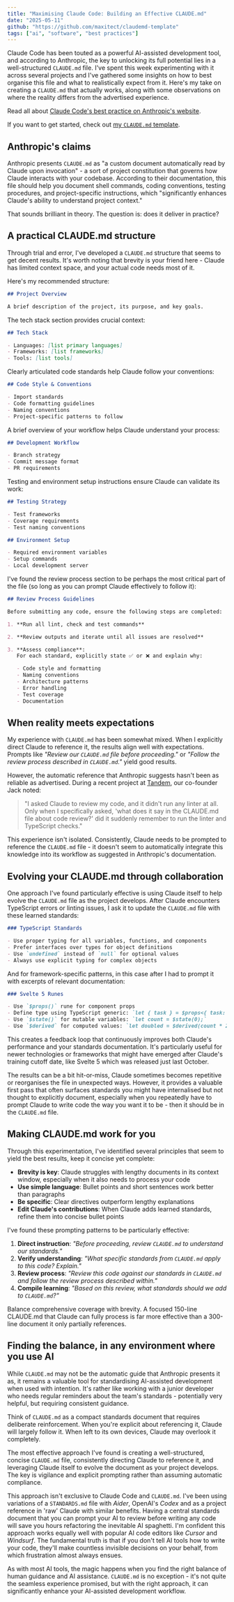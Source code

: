 ```yaml
---
title: "Maximising Claude Code: Building an Effective CLAUDE.md"
date: "2025-05-11"
github: "https://github.com/maxitect/claudemd-template"
tags: ["ai", "software", "best practices"]
---
```


Claude Code has been touted as a powerful AI-assisted development tool, and according to Anthropic, the key to unlocking its full potential lies in a well-structured `CLAUDE.md` file. I've spent this week experimenting with it across several projects and I've gathered some insights on how to best organise this file and what to realistically expect from it. Here's my take on creating a `CLAUDE.md` that actually works, along with some observations on where the reality differs from the advertised experience.

Read all about [Claude Code's best practice on Anthropic's website](https://www.anthropic.com/engineering/claude-code-best-practices).

If you want to get started, check out [my `CLAUDE.md` template](https://github.com/maxitect/claudemd-template/blob/main/CLAUDE.md).

## Anthropic's claims

Anthropic presents `CLAUDE.md` as "a custom document automatically read by Claude upon invocation" - a sort of project constitution that governs how Claude interacts with your codebase. According to their documentation, this file should help you document shell commands, coding conventions, testing procedures, and project-specific instructions, which "significantly enhances Claude's ability to understand project context."

That sounds brilliant in theory. The question is: does it deliver in practice?

## A practical CLAUDE.md structure

Through trial and error, I've developed a `CLAUDE.md` structure that seems to get decent results. It's worth noting that brevity is your friend here - Claude has limited context space, and your actual code needs most of it.

Here's my recommended structure:

```markdown
## Project Overview

A brief description of the project, its purpose, and key goals.
```

The tech stack section provides crucial context:

```markdown
## Tech Stack

- Languages: [list primary languages]
- Frameworks: [list frameworks]
- Tools: [list tools]
```

Clearly articulated code standards help Claude follow your conventions:

```markdown
## Code Style & Conventions

- Import standards
- Code formatting guidelines
- Naming conventions
- Project-specific patterns to follow
```

A brief overview of your workflow helps Claude understand your process:

```markdown
## Development Workflow

- Branch strategy
- Commit message format
- PR requirements
```

Testing and environment setup instructions ensure Claude can validate its work:

```markdown
## Testing Strategy

- Test frameworks
- Coverage requirements
- Test naming conventions
```

```markdown
## Environment Setup

- Required environment variables
- Setup commands
- Local development server
```

I've found the review process section to be perhaps the most critical part of the file (so long as you can prompt Claude effectively to follow it):

```markdown
## Review Process Guidelines

Before submitting any code, ensure the following steps are completed:

1. **Run all lint, check and test commands**

2. **Review outputs and iterate until all issues are resolved**

3. **Assess compliance**:
   For each standard, explicitly state ✅ or ❌ and explain why:

   - Code style and formatting
   - Naming conventions
   - Architecture patterns
   - Error handling
   - Test coverage
   - Documentation
```

## When reality meets expectations

My experience with `CLAUDE.md` has been somewhat mixed. When I explicitly direct Claude to reference it, the results align well with expectations. Prompts like _"Review our `CLAUDE.md` file before proceeding."_ or _"Follow the review process described in `CLAUDE.md`."_ yield good results.

However, the automatic reference that Anthropic suggests hasn't been as reliable as advertised. During a recent project at [Tandem](https://runintandem.com/), our co-founder Jack noted:

> "I asked Claude to review my code, and it didn't run any linter at all. Only when I specifically asked, 'what does it say in the CLAUDE.md file about code review?' did it suddenly remember to run the linter and TypeScript checks."

This experience isn't isolated. Consistently, Claude needs to be prompted to reference the `CLAUDE.md` file - it doesn't seem to automatically integrate this knowledge into its workflow as suggested in Anthropic's documentation.

## Evolving your CLAUDE.md through collaboration

One approach I've found particularly effective is using Claude itself to help evolve the `CLAUDE.md` file as the project develops. After Claude encounters TypeScript errors or linting issues, I ask it to update the `CLAUDE.md` file with these learned standards:

```markdown
### TypeScript Standards

- Use proper typing for all variables, functions, and components
- Prefer interfaces over types for object definitions
- Use `undefined` instead of `null` for optional values
- Always use explicit typing for complex objects
```

And for framework-specific patterns, in this case after I had to prompt it with excerpts of relevant documentation:

```markdown
### Svelte 5 Runes

- Use `$props()` rune for component props
- Define type using TypeScript generic: `let { task } = $props<{ task: Task }>();`
- Use `$state()` for mutable variables: `let count = $state(0);`
- Use `$derived` for computed values: `let doubled = $derived(count * 2);`
```

This creates a feedback loop that continuously improves both Claude's performance and your standards documentation. It's particularly useful for newer technologies or frameworks that might have emerged after Claude's training cutoff date, like Svelte 5 which was released just last October.

The results can be a bit hit-or-miss, Claude sometimes becomes repetitive or reorganises the file in unexpected ways. However, it provides a valuable first pass that often surfaces standards you might have internalised but not thought to explicitly document, especially when you repeatedly have to prompt Claude to write code the way you want it to be - then it should be in the `CLAUDE.md` file.

## Making CLAUDE.md work for you

Through this experimentation, I've identified several principles that seem to yield the best results, keep it concise yet complete:

- **Brevity is key**: Claude struggles with lengthy documents in its context window, especially when it also needs to process your code
- **Use simple language**: Bullet points and short sentences work better than paragraphs
- **Be specific**: Clear directives outperform lengthy explanations
- **Edit Claude's contributions**: When Claude adds learned standards, refine them into concise bullet points

I've found these prompting patterns to be particularly effective:

1. **Direct instruction**: _"Before proceeding, review `CLAUDE.md` to understand our standards."_
2. **Verify understanding**: _"What specific standards from `CLAUDE.md` apply to this code? Explain."_
3. **Review process**: _"Review this code against our standards in `CLAUDE.md` and follow the review process described within."_
4. **Compile learning**: _"Based on this review, what standards should we add to `CLAUDE.md`?"_

Balance comprehensive coverage with brevity. A focused 150-line CLAUDE.md that Claude can fully process is far more effective than a 300-line document it only partially references.

## Finding the balance, in any environment where you use AI

While `CLAUDE.md` may not be the automatic guide that Anthropic presents it as, it remains a valuable tool for standardising AI-assisted development when used with intention. It's rather like working with a junior developer who needs regular reminders about the team's standards - potentially very helpful, but requiring consistent guidance.

Think of `CLAUDE.md` as a compact standards document that requires deliberate reinforcement. When you're explicit about referencing it, Claude will largely follow it. When left to its own devices, Claude may overlook it completely.

The most effective approach I've found is creating a well-structured, concise `CLAUDE.md` file, consistently directing Claude to reference it, and leveraging Claude itself to evolve the document as your project develops. The key is vigilance and explicit prompting rather than assuming automatic compliance.

This approach isn't exclusive to Claude Code and `CLAUDE.md`. I've been using variations of a `STANDARDS.md` file with _Aider_, OpenAI's _Codex_ and as a project reference in 'raw' Claude with similar benefits. Having a central standards document that you can prompt your AI to review before writing any code will save you hours refactoring the inevitable AI spaghetti. I'm confident this approach works equally well with popular AI code editors like _Cursor_ and _Windsurf_. The fundamental truth is that if you don't tell AI tools how to write your code, they'll make countless invisible decisions on your behalf, from which frustration almost always ensues.

As with most AI tools, the magic happens when you find the right balance of human guidance and AI assistance. `CLAUDE.md` is no exception - it's not quite the seamless experience promised, but with the right approach, it can significantly enhance your AI-assisted development workflow.
